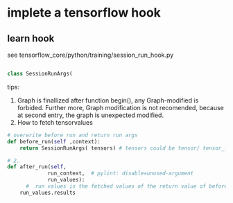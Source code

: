 # implete a tensorflow hook

## learn hook
see tensorflow_core/python/training/session_run_hook.py

```python

class SessionRunArgs(


```
tips:
1. Graph is finallized after function begin(), any Graph-modified is forbided. Further more, Graph modification is not recomended, because at second entry, the graph is unexpected modified.
2. How to fetch tensorvalues 
```python
# overwrite before run and return run args
def before_run(self ,context):
    return SessionRunArgs( tensors) # tensors could be tensor/ tensor_list/tensor_dict

# 2.
def after_run(self,
             run_context,  # pylint: disable=unused-argument
             run_values):
      #  run values is the fetched values of the return value of before_run()
    run_values.results  

```
